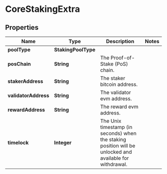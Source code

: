 

# CoreStakingExtra


## Properties

| Name | Type | Description | Notes |
|------------ | ------------- | ------------- | -------------|
|**poolType** | **StakingPoolType** |  |  |
|**posChain** | **String** | The Proof-of-Stake (PoS) chain. |  |
|**stakerAddress** | **String** | The staker bitcoin address. |  |
|**validatorAddress** | **String** | The validator evm address. |  |
|**rewardAddress** | **String** | The reward evm address. |  |
|**timelock** | **Integer** | The Unix timestamp (in seconds) when the staking position will be unlocked and available for withdrawal. |  |



